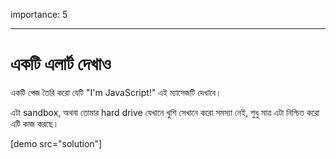 importance: 5

---

# একটি এলার্ট দেখাও

একটি পেজ তৈরি করো যেটি "I'm JavaScript!" এই ম্যাসেজটি দেখাবে।

এটা sandbox, অথবা তোমার hard drive যেখানে খুশি সেখানে করো সমস্যা নেই, শুধু মাত্র এটা নিশ্চিত করো এটি কাজ করছে।

[demo src="solution"]

